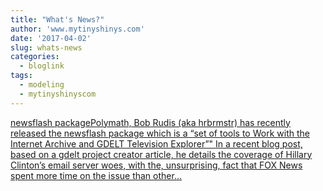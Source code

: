 ```yaml
---
title: "What's News?"
author: 'www.mytinyshinys.com'
date: '2017-04-02'
slug: whats-news
categories:
  - bloglink
tags:
  - modeling
  - mytinyshinyscom
---
```


[newsflash packagePolymath, Bob Rudis (aka hrbrmstr) has recently released the newsflash package which is a “set of tools to Work with the Internet Archive and GDELT Television Explorer”" In a recent blog post, based on a gdelt project creator article, he details the coverage of Hillary Clinton’s email server woes, with the, unsurprising, fact that FOX News spent more time on the issue than other...<click to read more>](https://www.mytinyshinys.com/2017/04/02/whatsnews/)

